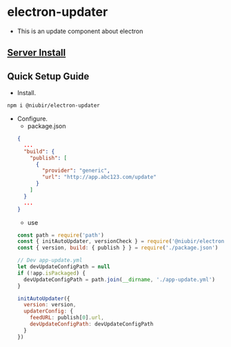 # electron-updater
* This is an update component about electron

## [Server Install](https://github.com/niubir/electron-updater)

## Quick Setup Guide

* Install.
```bash
npm i @niubir/electron-updater
```

* Configure.
  * package.json
  ```json
  {
    ...
    "build": {
      "publish": [
        {
          "provider": "generic",
          "url": "http://app.abc123.com/update"
        }
      ]
    }
    ...
  }
  ```
  * use
  ```javascript
  const path = require('path')
  const { initAutoUpdater, versionCheck } = require('@niubir/electron-updater')
  const { version, build: { publish } } = require('./package.json')

  // Dev app-update.yml
  let devUpdateConfigPath = null
  if (!app.isPackaged) {
    devUpdateConfigPath = path.join(__dirname, './app-update.yml')
  }

  initAutoUpdater({
    version: version,
    updaterConfig: {
      feedURL: publish[0].url,
      devUpdateConfigPath: devUpdateConfigPath
    }
  })
  ```